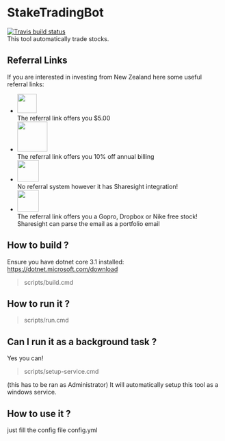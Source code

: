 # StakeTradingBot #
[![Travis build status](https://travis-ci.org/0Lucifer0/StakeTradingBot.svg?branch=master)](https://travis-ci.org/0Lucifer0/StakeTradingBot)<br/>
This tool automatically trade stocks.

## Referral Links ##
If you are interested in investing from New Zealand here some useful referral links:
- <a href="https://sharesies.nz/r/X99G4R"/><img src="https://static1.squarespace.com/static/58bc788c59cc68b9696b9ee0/t/5bfe00514ae23736655bacca/1591327857356/" height="45"/></a><br/>
The referral link offers you $5.00
- <a href="https://portfolio.sharesight.com/refer/CEM81"/><img src="https://www.sharesight.com/img/logos/logo-11a4fd04.svg" height="70"/></a><br/>
The referral link offers you 10% off annual billing
- <a href="https://app.hatchinvest.nz/"/><img src="https://pbs.twimg.com/media/D_jLsLLWkAwhg0p.png" height="50"/></a><br/>
No referral system however it has Sharesight integration!
- <a href="https://hellostake.com/referral-program?referrer=erwanj724"/><img src="https://www.moneyhub.co.nz/uploads/1/1/2/1/112100199/stake-review-trading_1.png?ezimgfmt=rs:350x162/rscb7/ng:webp/ngcb7" height="50"/></a><br/>
The referral link offers you a Gopro, Dropbox or Nike free stock! Sharesight can parse the email as a portfolio email

## How to build ? ##
Ensure you have dotnet core 3.1 installed: https://dotnet.microsoft.com/download
> scripts/build.cmd

## How to run it ? ##
> scripts/run.cmd

## Can I run it as a background task ? ##
Yes you can! 
> scripts/setup-service.cmd

(this has to be ran as Administrator)
It will automatically setup this tool as a windows service.

## How to use it ? ##
just fill the config file config.yml
